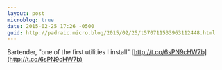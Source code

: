 ```yaml
---
layout: post
microblog: true
date: 2015-02-25 17:26 -0500
guid: http://padraic.micro.blog/2015/02/25/t570711533963112448.html
---
```

Bartender, "one of the first utilities I install" [http://t.co/6sPN9cHW7b](http://t.co/6sPN9cHW7b)
